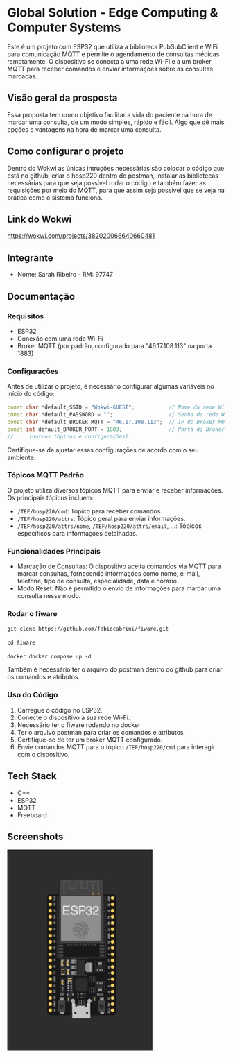 # Global Solution - Edge Computing & Computer Systems

Este é um projeto com ESP32 que utiliza a biblioteca PubSubClient e WiFi para comunicação MQTT e permite o agendamento de consultas médicas remotamente. O dispositivo se conecta a uma rede Wi-Fi e a um broker MQTT para receber comandos e enviar informações sobre as consultas marcadas.

## Visão geral da prosposta 

Essa proposta tem como objetivo facilitar a vida do paciente na hora de marcar uma consulta, de um modo simples, rápido e fácil. Algo que dê mais opções e vantagens na hora de marcar uma consulta.

## Como configurar o projeto

Dentro do Wokwi as únicas intruções necessárias são colocar o código que está no github, criar o hosp220 dentro do postman, instalar as bibliotecas necessárias para que seja possível rodar o código e também fazer as requisições por meio do MQTT, para que assim seja possível que se veja na prática como o sistema funciona.

## Link do Wokwi

https://wokwi.com/projects/382020066640660481

## Integrante

- Nome: Sarah Ribeiro - RM: 97747


## Documentação 

### Requisitos

- ESP32
- Conexão com uma rede Wi-Fi
- Broker MQTT (por padrão, configurado para "46.17.108.113" na porta 1883)

### Configurações

Antes de utilizar o projeto, é necessário configurar algumas variáveis no início do código:

```cpp
const char *default_SSID = "Wokwi-GUEST";           // Nome da rede Wi-Fi
const char *default_PASSWORD = "";                  // Senha da rede Wi-Fi
const char *default_BROKER_MQTT = "46.17.108.113";  // IP do Broker MQTT
const int default_BROKER_PORT = 1883;               // Porta do Broker MQTT
// ... (outros tópicos e configurações)
```

Certifique-se de ajustar essas configurações de acordo com o seu ambiente.

### Tópicos MQTT Padrão

O projeto utiliza diversos tópicos MQTT para enviar e receber informações. Os principais tópicos incluem:

- `/TEF/hosp220/cmd`: Tópico para receber comandos.
- `/TEF/hosp220/attrs`: Tópico geral para enviar informações.
- `/TEF/hosp220/attrs/nome`, `/TEF/hosp220/attrs/email`, ...: Tópicos específicos para informações detalhadas.

### Funcionalidades Principais

- Marcação de Consultas: O dispositivo aceita comandos via MQTT para marcar consultas, fornecendo informações como nome, e-mail, telefone, tipo de consulta, especialidade, data e horário.
- Modo Reset: Não é permitido o envio de informações para marcar uma consulta nesse modo.

### Rodar o fiware

```
git clone https://github.com/fabiocabrini/fiware.git

cd fiware

docker docker compose up -d
```

Também é necessário ter o arquivo do postman dentro do github para criar os comandos e atributos.

### Uso do Código

1. Carregue o código no ESP32.
2. Conecte o dispositivo à sua rede Wi-Fi.
3. Necessário ter o fiware rodando no docker
4. Ter o arquivo postman para criar os comandos e atributos
5. Certifique-se de ter um broker MQTT configurado.
6. Envie comandos MQTT para o tópico `/TEF/hosp220/cmd` para interagir com o dispositivo.
## Tech Stack

- C++
- ESP32
- MQTT
- Freeboard

## Screenshots

<img src="./modelo.jpeg" alt="imagem modelo"></img>

